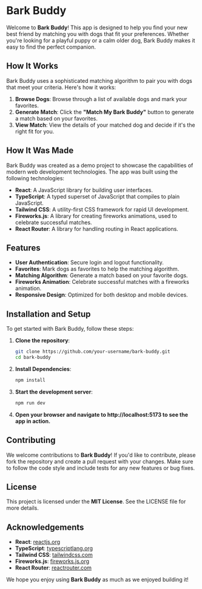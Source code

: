 # Bark Buddy

Welcome to **Bark Buddy**! This app is designed to help you find your new best friend by matching you with dogs that fit your preferences. Whether you're looking for a playful puppy or a calm older dog, Bark Buddy makes it easy to find the perfect companion.

## How It Works

Bark Buddy uses a sophisticated matching algorithm to pair you with dogs that meet your criteria. Here's how it works:

1. **Browse Dogs**: Browse through a list of available dogs and mark your favorites.
2. **Generate Match**: Click the **"Match My Bark Buddy"** button to generate a match based on your favorites.
3. **View Match**: View the details of your matched dog and decide if it's the right fit for you.

## How It Was Made

Bark Buddy was created as a demo project to showcase the capabilities of modern web development technologies. The app was built using the following technologies:

- **React**: A JavaScript library for building user interfaces.
- **TypeScript**: A typed superset of JavaScript that compiles to plain JavaScript.
- **Tailwind CSS**: A utility-first CSS framework for rapid UI development.
- **Fireworks.js**: A library for creating fireworks animations, used to celebrate successful matches.
- **React Router**: A library for handling routing in React applications.

## Features

- **User Authentication**: Secure login and logout functionality.
- **Favorites**: Mark dogs as favorites to help the matching algorithm.
- **Matching Algorithm**: Generate a match based on your favorite dogs.
- **Fireworks Animation**: Celebrate successful matches with a fireworks animation.
- **Responsive Design**: Optimized for both desktop and mobile devices.

## Installation and Setup

To get started with Bark Buddy, follow these steps:

1. **Clone the repository**:

   ```sh
   git clone https://github.com/your-username/bark-buddy.git
   cd bark-buddy

   ```

2. **Install Dependencies**:
   ```sh
   npm install
   ```
3. **Start the development server**:
   ```sh
   npm run dev
   ```
4. **Open your browser and navigate to http://localhost:5173 to see the app in action.**

## Contributing

We welcome contributions to **Bark Buddy**! If you'd like to contribute, please fork the repository and create a pull request with your changes. Make sure to follow the code style and include tests for any new features or bug fixes.

## License

This project is licensed under the **MIT License**. See the LICENSE file for more details.

## Acknowledgements

- **React**: [reactjs.org](https://reactjs.org/)
- **TypeScript**: [typescriptlang.org](https://www.typescriptlang.org/)
- **Tailwind CSS**: [tailwindcss.com](https://tailwindcss.com/)
- **Fireworks.js**: [fireworks.js.org](https://fireworks.js.org/)
- **React Router**: [reactrouter.com](https://reactrouter.com/)

We hope you enjoy using **Bark Buddy** as much as we enjoyed building it!
